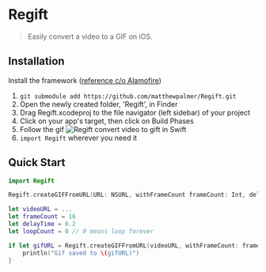 # Regift
> Easily convert a video to a GIF on iOS.

## Installation
Install the framework ([reference c/o Alamofire](https://github.com/Alamofire/Alamofire))

1. `git submodule add https://github.com/matthewpalmer/Regift.git`
2. Open the newly created folder, 'Regift', in Finder
3. Drag Regift.xcodeproj to the file navigator (left sidebar) of your project
4. Click on your app's target, then click on Build Phases
5. Follow the gif ![Regift convert video to gift in Swift](http://i.imgur.com/cwB8tAI.gif)
6. `import Regift` wherever you need it

## Quick Start
```swift
import Regift
```

```swift
Regift.createGIFFromURL(URL: NSURL, withFrameCount frameCount: Int, delayTime: Float, loopCount: Int = 0) -> NSURL?

let videoURL = ...
let frameCount = 16
let delayTime = 0.2
let loopCount = 0 // 0 means loop forever

if let gifURL = Regift.createGIFFromURL(videoURL, withFrameCount: frameCount, delayTime: delayTime, loopCount: loopCount) {
    println("Gif saved to \(gifURL)")
}
```